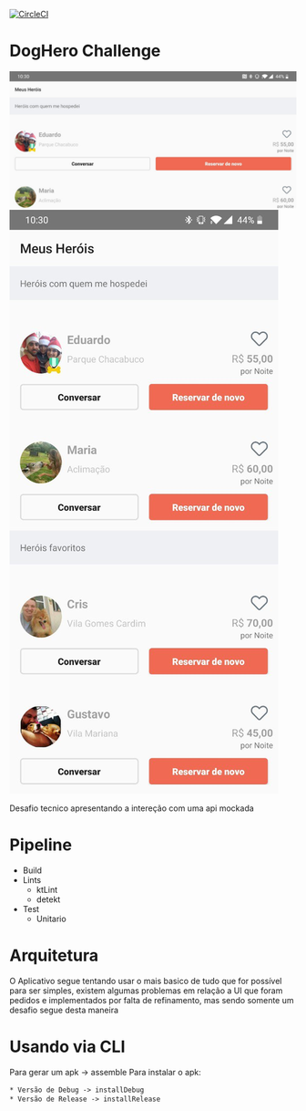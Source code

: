 [![CircleCI](https://circleci.com/gh/GabriellCosta/DogHero/tree/master.svg?style=svg)](https://circleci.com/gh/GabriellCosta/DogHero/tree/master)

# DogHero Challenge

![Landscape view of APP](.image/landscape.jpg? "Title") ![Portrait view of APP](.image/portrait.jpg? "Title")

Desafio tecnico apresentando a intereção com uma api mockada

# Pipeline

  * Build
  * Lints
    * ktLint
    * detekt
  * Test
    * Unitario

# Arquitetura
  O Aplicativo segue tentando usar o mais basico de tudo que for possível para ser simples, existem algumas problemas em relação a UI que foram pedidos e implementados por falta de refinamento, mas sendo somente  um desafio segue desta maneira

# Usando via CLI

  Para gerar um apk -> assemble
  Para instalar o apk:
  
    * Versão de Debug -> installDebug
    * Versão de Release -> installRelease
